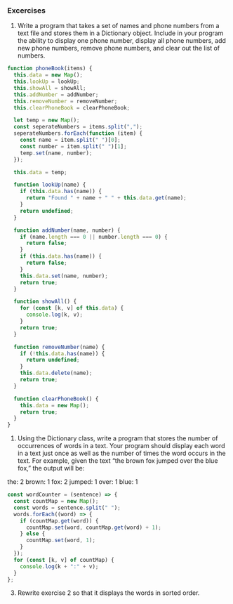 ### Excercises

1. Write a program that takes a set of names and phone numbers from a text file and
  stores them in a Dictionary object. Include in your program the ability to display
  one phone number, display all phone numbers, add new phone numbers, remove
  phone numbers, and clear out the list of numbers.

```js
function phoneBook(items) {
  this.data = new Map();
  this.lookUp = lookUp;
  this.showAll = showAll;
  this.addNumber = addNumber;
  this.removeNumber = removeNumber;
  this.clearPhoneBook = clearPhoneBook;

  let temp = new Map();
  const seperateNumbers = items.split(",");
  seperateNumbers.forEach(function (item) {
    const name = item.split(" ")[0];
    const number = item.split(" ")[1];
    temp.set(name, number);
  });

  this.data = temp;

  function lookUp(name) {
    if (this.data.has(name)) {
      return "Found " + name + " " + this.data.get(name);
    }
    return undefined;
  }

  function addNumber(name, number) {
    if (name.length === 0 || number.length === 0) {
      return false;
    }
    if (this.data.has(name)) {
      return false;
    }
    this.data.set(name, number);
    return true;
  }

  function showAll() {
    for (const [k, v] of this.data) {
      console.log(k, v);
    }
    return true;
  }

  function removeNumber(name) {
    if (!this.data.has(name)) {
      return undefined;
    }
    this.data.delete(name);
    return true;
  }

  function clearPhoneBook() {
    this.data = new Map();
    return true;
  }
}
```



1. Using the Dictionary class, write a program that stores the number of occurrences
  of words in a text. Your program should display each word in a text just once as
  well as the number of times the word occurs in the text. For example, given the text
  “the brown fox jumped over the blue fox,” the output will be:

the: 2
brown: 1
fox: 2
jumped: 1
over: 1
blue: 1

```js
const wordCounter = (sentence) => {
  const countMap = new Map();
  const words = sentence.split(" ");
  words.forEach((word) => {
    if (countMap.get(word)) {
      countMap.set(word, countMap.get(word) + 1);
    } else {
      countMap.set(word, 1);
    }
  });
  for (const [k, v] of countMap) {
    console.log(k + ":" + v);
  }
};
```

3. Rewrite exercise 2 so that it displays the words in sorted order.  

